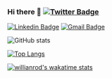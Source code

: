 ### Hi there 👋 [![Twitter Badge](https://img.shields.io/badge/-@nathanmkaya-2997B7?style=flat-square&labelColor=2997B7&logo=twitter&logoColor=white&link=https://twitter.com/dieegosf)](https://twitter.com/nathanmkaya) 
[![Linkedin Badge](https://img.shields.io/badge/-Nathanael%20Mkaya-2997B7?style=flat-square&logo=Linkedin&logoColor=white&link=https://www.linkedin.com/in/nathanmkaya/)](https://www.linkedin.com/in/nathanmkaya/)
[![Gmail Badge](https://img.shields.io/badge/-nathanmkaya@gmail.com-2997B7?style=flat-square&logo=Gmail&logoColor=white&link=mailto:diego.schell.f@gmail.com)](mailto:nathanmkaya@gmail.com)

![GitHub stats](https://github-readme-stats.vercel.app/api?username=nathanmkaya&show_icons=true) 

[![Top Langs](https://github-readme-stats.vercel.app/api/top-langs/?username=nathanmkaya)](https://github.com/anuraghazra/github-readme-stats)

[![willianrod's wakatime stats](https://github-readme-stats.vercel.app/api/wakatime?username=nathanmkaya)](https://github.com/anuraghazra/github-readme-stats)




<!--
**nathanmkaya/nathanmkaya** is a ✨ _special_ ✨ repository because its `README.md` (this file) appears on your GitHub profile.

Here are some ideas to get you started:

- 🔭 I’m currently working on ...
- 🌱 I’m currently learning ...
- 👯 I’m looking to collaborate on ...
- 🤔 I’m looking for help with ...
- 💬 Ask me about ...
- 📫 How to reach me: ...
- 😄 Pronouns: ...
- ⚡ Fun fact: ...
-->
